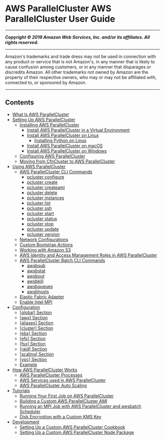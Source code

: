 # AWS ParallelCluster AWS ParallelCluster User Guide

-----
*****Copyright &copy; 2019 Amazon Web Services, Inc. and/or its affiliates. All rights reserved.*****

-----
Amazon's trademarks and trade dress may not be used in 
     connection with any product or service that is not Amazon's, 
     in any manner that is likely to cause confusion among customers, 
     or in any manner that disparages or discredits Amazon. All other 
     trademarks not owned by Amazon are the property of their respective
     owners, who may or may not be affiliated with, connected to, or 
     sponsored by Amazon.

-----
## Contents
+ [What Is AWS ParallelCluster](what-is-aws-parallelcluster.md)
+ [Setting Up AWS ParallelCluster](getting_started.md)
   + [Installing AWS ParallelCluster](install.md)
      + [Install AWS ParallelCluster in a Virtual Environment](install-virtualenv.md)
      + [Install AWS ParallelCluster on Linux](install-linux.md)
         + [Installing Python on Linux](install-linux-python.md)
      + [Install AWS ParallelCluster on macOS](install-macos.md)
      + [Install AWS ParallelCluster on Windows](install-windows.md)
   + [Configuring AWS ParallelCluster](getting-started-configuring-parallelcluster.md)
   + [Moving from CfnCluster to AWS ParallelCluster](moving-from-cfncluster-to-aws-parallelcluster.md)
+ [Using AWS ParallelCluster](working.md)
   + [AWS ParallelCluster CLI Commands](commands.md)
      + [pcluster configure](pcluster.configure.md)
      + [pcluster create](pluster.create.md)
      + [pcluster createami](pcluster.createami.md)
      + [pcluster delete](pcluster.delete.md)
      + [pcluster instances](pcluster.instances.md)
      + [pcluster list](pcluster.list.md)
      + [pcluster ssh](pcluster.ssh.md)
      + [pcluster start](pcluster.start.md)
      + [pcluster status](pcluster.status.md)
      + [pcluster stop](pcluster.stop.md)
      + [pcluster update](pcluster.update.md)
      + [pcluster version](pcluster.version.md)
   + [Network Configurations](networking.md)
   + [Custom Bootstrap Actions](pre_post_install.md)
   + [Working with Amazon S3](s3_resources.md)
   + [AWS Identity and Access Management Roles in AWS ParallelCluster](iam.md)
   + [AWS ParallelCluster Batch CLI Commands](awsbatchcli.md)
      + [awsbsub](awsbatchcli.awsbsub.md)
      + [awsbstat](awsbatchcli.awsbstat.md)
      + [awsbout](awsbatchcli_awsbout.md)
      + [awsbkill](awsbatchcli_awsbkill.md)
      + [awsbqueues](awsbatchcli_awsbqueues.md)
      + [awsbhosts](awsbatchcli_awsbhosts.md)
   + [Elastic Fabric Adapter](efa.md)
   + [Enable Intel MPI](intelmpi.md)
+ [Configuration](configuration.md)
   + [[global] Section](global.md)
   + [[aws] Section](aws.md)
   + [[aliases] Section](aliases.md)
   + [[cluster] Section](cluster-definition.md)
   + [[ebs] Section](ebs-section.md)
   + [[efs] Section](efs-section.md)
   + [[fsx] Section](fsx-section.md)
   + [[raid] Section](raid-section.md)
   + [[scaling] Section](scaling-section.md)
   + [[vpc] Section](vpc-section.md)
   + [Example](examples.md)
+ [How AWS ParallelCluster Works](functional.md)
   + [AWS ParallelCluster Processes](processes.md)
   + [AWS Services used in AWS ParallelCluster](aws-services.md)
   + [AWS ParallelCluster Auto Scaling](autoscaling.md)
+ [Tutorials](tutorials.md)
   + [Running Your First Job on AWS ParallelCluster](tutorials_01_hello_world.md)
   + [Building a Custom AWS ParallelCluster AMI](tutorials_02_ami_customization.md)
   + [Running an MPI Job with AWS ParallelCluster and awsbatch Scheduler](tutorials_03_batch_mpi.md)
   + [Disk Encryption with a Custom KMS Key](tutorials_04_encrypted_kms_fs.md)
+ [Development](development.md)
   + [Setting Up a Custom AWS ParallelCluster Cookbook](custom_cookbook.md)
   + [Setting Up a Custom AWS ParallelCluster Node Package](custom_node_package.md)